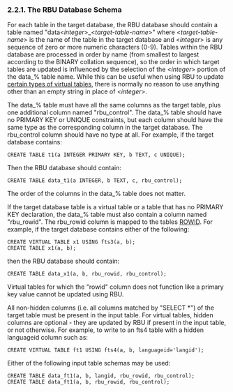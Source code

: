 ### 2\.2\.1\. The RBU Database Schema



For each table in the target database, the RBU database should contain a table
named "data\<*integer*\>\_\<*target\-table\-name*\>" where
\<*target\-table\-name*\> is the name of the table in the target
database and \<*integer*\> is any sequence of zero or more numeric
characters (0\-9\). Tables within the RBU database are processed in order by 
name (from smallest to largest according to the BINARY collation sequence),
so the order in which target tables are updated is influenced by the selection 
of the \<*integer*\> portion of the data\_% table name. While this can
be useful when using RBU to update 
[certain types of virtual tables](rbu.html#fts4_tables), there is normally no
reason to use anything other than an empty string in place of
\<*integer*\>.



The data\_% table must have all the same columns as the target table, plus
one additional column named "rbu\_control". The data\_% table should have no
PRIMARY KEY or UNIQUE constraints, but each column should have the same type as
the corresponding column in the target database. The rbu\_control column should
have no type at all. For example, if the target database contains:




```
CREATE TABLE t1(a INTEGER PRIMARY KEY, b TEXT, c UNIQUE);

```

Then the RBU database should contain:




```
CREATE TABLE data_t1(a INTEGER, b TEXT, c, rbu_control);

```

The order of the columns in the data\_% table does not matter.



If the target database table is a virtual table or a table that has no
PRIMARY KEY declaration, the data\_% table must also contain a column 
named "rbu\_rowid". The rbu\_rowid column is mapped to the tables [ROWID](lang_createtable.html#rowid).
For example, if the target database contains either of the following:




```
CREATE VIRTUAL TABLE x1 USING fts3(a, b);
CREATE TABLE x1(a, b);

```

then the RBU database should contain:




```
CREATE TABLE data_x1(a, b, rbu_rowid, rbu_control);

```

Virtual tables for which the "rowid" column does 
not function like a primary key value cannot be updated using RBU.




All non\-hidden columns (i.e. all columns matched by "SELECT \*") of the
target table must be present in the input table. For virtual tables,
hidden columns are optional \- they are updated by RBU if present in
the input table, or not otherwise. For example, to write to an fts4
table with a hidden languageid column such as:




```
CREATE VIRTUAL TABLE ft1 USING fts4(a, b, languageid='langid');

```

Either of the following input table schemas may be used:




```
CREATE TABLE data_ft1(a, b, langid, rbu_rowid, rbu_control);
CREATE TABLE data_ft1(a, b, rbu_rowid, rbu_control);

```


